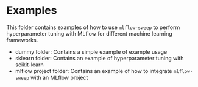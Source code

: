 # Examples

This folder contains examples of how to use `mlflow-sweep` to perform hyperparameter tuning with MLflow for different
machine learning frameworks.

* dummy folder: Contains a simple example of example usage
* sklearn folder: Contains an example of hyperparameter tuning with scikit-learn
* mlflow project folder: Contains an example of how to integrate `mlflow-sweep` with an MLflow project
